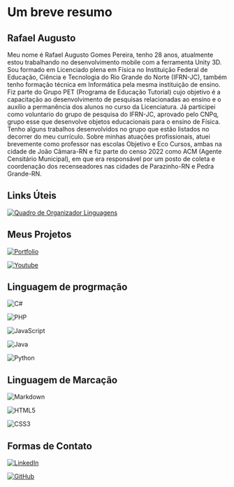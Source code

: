 
# Um breve resumo
## Rafael Augusto

Meu nome é Rafael Augusto Gomes Pereira, tenho 28 anos, atualmente estou trabalhando no desenvolvimento mobile com a ferramenta Unity 3D. Sou formado em Licenciado plena em Física no Instituição Federal de Educação, Ciência e Tecnologia do Rio Grande do Norte (IFRN-JC), também tenho formação técnica em Informática pela mesma instituição de ensino. Fiz parte do Grupo PET (Programa de Educação Tutorial) cujo objetivo é a capacitação ao desenvolvimento de pesquisas relacionadas ao ensino e o auxílio a permanência dos alunos no curso da Licenciatura. Já participei como voluntario do grupo de pesquisa do IFRN-JC, aprovado pelo CNPq, grupo esse que desenvolve objetos educacionais para o ensino de Física. Tenho alguns trabalhos desenvolvidos no grupo que estão listados no decorrer do meu currículo. Sobre minhas atuações profissionais, atuei brevemente como professor nas escolas Objetivo e Eco Cursos, ambas na cidade de João Câmara-RN e fiz parte do censo 2022 como ACM (Agente Censitário Municipal), em que era responsável por um posto de coleta e coordenação dos recenseadores nas cidades de Parazinho-RN e Pedra Grande-RN. 

## Links Úteis
[![Quadro de Organizador Linguagens](https://img.shields.io/badge/Portfolio-FF5722?style=for-the-badge&logo=todoist&logoColor=white)]([https://www.behance.net/draphad](https://docs.google.com/document/d/1NV5rbHGUqtWizhB8tNGad7bUZvsrgMxp/edit?usp=sharing&ouid=104701242177178937138&rtpof=true&sd=true))

## Meus Projetos

[![Portfolio](https://img.shields.io/badge/Portfolio-FF5722?style=for-the-badge&logo=todoist&logoColor=white)](https://www.behance.net/draphad)


[![Youtube](https://img.shields.io/badge/youtube-FF2222?style=for-the-badge&logo=todoist&logoColor=white)](https://www.youtube.com/@universodescrito)

## Linguagem de progrmação
![C#](https://img.shields.io/badge/C%23-239120?style=for-the-badge&logo=c-sharp&logoColor=white) 

![PHP](https://img.shields.io/badge/PHP-777BB4?style=for-the-badge&logo=php&logoColor=white)

![JavaScript](https://img.shields.io/badge/JavaScript-F7DF1E?style=for-the-badge&logo=javascript&logoColor=black)

![Java](https://img.shields.io/badge/java-%23ED8B00.svg?style=for-the-badge&logo=openjdk&logoColor=white)

![Python](https://img.shields.io/badge/python-3670A0?style=for-the-badge&logo=python&logoColor=ffdd54)

## Linguagem de Marcação
![Markdown](https://img.shields.io/badge/Markdown-000?style=for-the-badge&logo=markdown)

![HTML5](https://img.shields.io/badge/HTML5-E34F26?style=for-the-badge&logo=html5&logoColor=white)

![CSS3](https://img.shields.io/badge/CSS3-1572B6?style=for-the-badge&logo=css3&logoColor=white)

## Formas de Contato

[![LinkedIn](https://img.shields.io/badge/LinkedIn-0077B5?style=for-the-badge&logo=linkedin&logoColor=white)](https://www.linkedin.com/in/rafael-augusto-020899285/)

[![GitHub](https://img.shields.io/badge/GitHub-100000?style=for-the-badge&logo=github&logoColor=white)](https://github.com/RaphaAugusto21)






